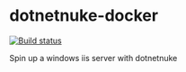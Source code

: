 # dotnetnuke-docker
[![Build status](https://ci.appveyor.com/api/projects/status/sq14vuyps48xkvwl?svg=true)](https://ci.appveyor.com/project/fsiler/dotnetnuke-docker)

Spin up a windows iis server with dotnetnuke 
